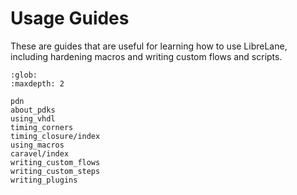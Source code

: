# Usage Guides

These are guides that are useful for learning how to use LibreLane, including
hardening macros and writing custom flows and scripts.

```{toctree}
:glob:
:maxdepth: 2

pdn
about_pdks
using_vhdl
timing_corners
timing_closure/index
using_macros
caravel/index
writing_custom_flows
writing_custom_steps
writing_plugins
```
